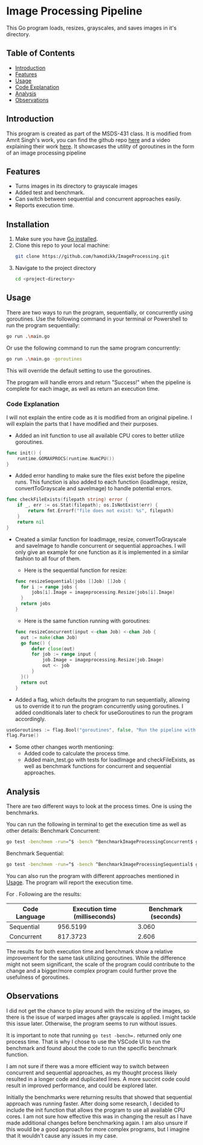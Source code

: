 # Image Processing Pipeline

This Go program loads, resizes, grayscales, and saves images in it's directory.

## Table of Contents
- [Introduction](#introduction)
- [Features](#features)
- [Usage](#usage)
- [Code Explanation](#code-explanation)
- [Analysis](#Analysis)
- [Observations](#Observations)

## Introduction

This program is created as part of the MSDS-431 class. It is modified from Amrit Singh's work, you can find the github repo [here](https://github.com/code-heim/go_21_goroutines_pipeline) and a video explaining their work [here](https://www.youtube.com/watch?v=8Rn8yOQH62k). It showcases the utility of goroutines in the form of an image processing pipeline

## Features

- Turns images in its directory to grayscale images
- Added test and benchmark.
- Can switch between sequential and concurrent approaches easily.
- Reports execution time.

## Installation

1. Make sure you have [Go installed](https://go.dev/doc/install).
2. Clone this repo to your local machine:
    ```bash
    git clone https://github.com/hamodikk/ImageProcessing.git
    ```
3. Navigate to the project directory
    ```bash
    cd <project-directory>
    ```

## Usage

There are two ways to run the program, sequentially, or concurrently using goroutines.
Use the following command in your terminal or Powershell to run the program sequentially:
```bash
go run .\main.go
```

Or use the following command to run the same program concurrently:
```bash
go run .\main.go -goroutines
```
This will override the default setting to use the goroutines.

The program will handle errors and return "Success!" when the pipeline is complete for each image, as well as return an execution time.

### Code Explanation

I will not explain the entire code as it is modified from an original pipeline. I will explain the parts that I have modified and their purposes.

- Added an init function to use all available CPU cores to better utilize goroutines.
```go
func init() {
	runtime.GOMAXPROCS(runtime.NumCPU())
}
```

- Added error handling to make sure the files exist before the pipeline runs. This function is also added to each function (loadImage, resize, convertToGrayscale and saveImage) to handle potential errors.
```go
func checkFileExists(filepath string) error {
	if _, err := os.Stat(filepath); os.IsNotExist(err) {
		return fmt.Errorf("file does not exist: %s", filepath)
	}
	return nil
}
```

- Created a similar function for loadImage, resize, convertToGrayscale and saveImage to handle concurrent or sequential approaches. I will only give an example for one function as it is implemented in a similar fashion to all four of them.

  * Here is the sequential function for resize:
  ```go
  func resizeSequential(jobs []Job) []Job {
	for i := range jobs {
		jobs[i].Image = imageprocessing.Resize(jobs[i].Image)
	}
	return jobs
  }
  ```

  * Here is the same function running with goroutines:
  ```go
  func resizeConcurrent(input <-chan Job) <-chan Job {
	out := make(chan Job)
	go func() {
		defer close(out)
		for job := range input {
			job.Image = imageprocessing.Resize(job.Image)
			out <- job
		}
	}()
	return out
  }
  ```


- Added a flag, which defaults the program to run sequentially, allowing us to override it to run the program concurrently using goroutines. I added conditionals later to check for useGoroutines to run the program accordingly.
```go
useGoroutines := flag.Bool("goroutines", false, "Run the pipeline with goroutines")
flag.Parse()
```

- Some other changes worth mentioning:
  * Added code to calculate the process time.
  * Added main_test.go with tests for loadImage and checkFileExists, as well as benchmark functions for concurrent and sequential approaches.

## Analysis

There are two different ways to look at the process times. One is using the benchmarks.

You can run the following in terminal to get the execution time as well as other details:
   Benchmark Concurrent:
   ```bash
   go test -benchmem -run=^$ -bench ^BenchmarkImageProcessingConcurrent$ goroutines_pipeline
   ```
   Benchmark Sequential:
   ```bash
   go test -benchmem -run=^$ -bench ^BenchmarkImageProcessingSequential$ goroutines_pipeline
   ```

You can also run the program with different approaches mentioned in [Usage](#usage). The program will report the execution time.

For . Following are the results:

| Code Language  | Execution time (milliseconds) | Benchmark (seconds) |
|----------------|-------------------------------|---------------------|
| Sequential     | 956.5199                      | 3.060               |
| Concurrent     | 817.3723                      | 2.606               |

The results for both execution time and benchmark show a relative improvement for the same task utilizing goroutines. While the difference might not seem significant, the scale of the program could contribute to the change and a bigger/more complex program could further prove the usefulness of goroutines.

## Observations

I did not get the chance to play around with the resizing of the images, so there is the issue of warped images after grayscale is applied. I might tackle this issue later. Otherwise, the program seems to run without issues.

It is important to note that running `go test -bench=.` returned only one process time. That is why I chose to use the VSCode UI to run the benchmark and found about the code to run the specific benchmark function.

I am not sure if there was a more efficient way to switch between concurrent and sequential approaches, as my thought process likely resulted in a longer code and duplicated lines. A more succint code could result in improved performance, and could be explored later.

Initially the benchmarks were returning results that showed that sequential approach was running faster. After doing some research, I decided to include the init function that allows the program to use all available CPU cores. I am not sure how effective this was in changing the result as I have made additional changes before benchmarking again. I am also unsure if this would be a good approach for more complex programs, but I imagine that it wouldn't cause any issues in my case.